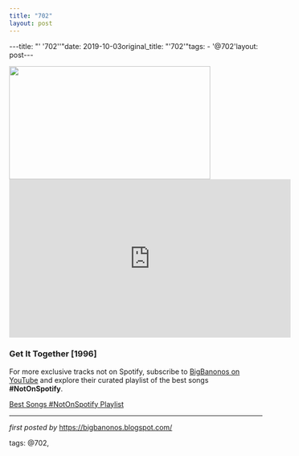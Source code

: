```yaml
---
title: "702"
layout: post
---
```

---title: "' '702''"date: 2019-10-03original_title: "'702'"tags:  - '@702'layout: post---<div class="separator" ><a href="https://i.ytimg.com/vi/LdpQfyJFu9A/maxresdefault.jpg" imageanchor="1"><img border="0" src="https://i.ytimg.com/vi/LdpQfyJFu9A/maxresdefault.jpg" width="400" height="225" data-original-width="800" data-original-height="450" /></a></div><iframe width="560" height="315" src="https://www.youtube.com/embed/videoseries?list=PLtuNtuTatqI2dYwy63LYM6hF8mqszOkl3" frameborder="0" allow="accelerometer; autoplay; encrypted-media; gyroscope; picture-in-picture" allowfullscreen></iframe><br /><h3>Get It Together [1996]</h3><!--Subscribe and Playlist Links--><div>    <p>For more exclusive tracks not on Spotify, subscribe to <a href="https://www.youtube.com/@BigBanonos" target="_blank">BigBanonos on YouTube</a> and explore their curated playlist of the best songs <strong>#NotOnSpotify</strong>.</p>    <p><a href="https://www.youtube.com/playlist?list=PLtuNtuTatqI0kFahUCbtbfenC_ET5O_tr" target="_blank">Best Songs #NotOnSpotify Playlist<br /></a></p></div><hr /><p><em>first posted by</em> <a href="https://bigbanonos.blogspot.com/" rel="noopener" target="_new">https://bigbanonos.blogspot.com/</a></p><p>tags: @702,</p>